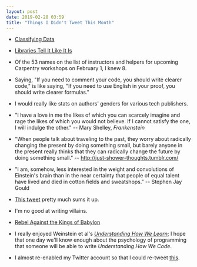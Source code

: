 ```yaml
---
layout: post
date: 2019-02-28 03:59
title: "Things I Didn't Tweet This Month"
---
```


-   [Classifying Data]({{site.github.url}}/2019/02/04/classifying-data.html)

-   [Libraries Tell It Like It Is]({{site.github.url}}/2019/02/05/libraries-tell-it-like-it-is.html)

-   Of the 53 names on the list of instructors and helpers for upcoming Carpentry workshops on February 1,
    I knew 8.

-   Saying, "If you need to comment your code, you should write clearer code,"
    is like saying, "If you need to use English in your proof, you should write clearer formulas."

-   I would really like stats on authors' genders for various tech publishers.

-   "I have a love in me the likes of which you can scarcely imagine and rage the likes of which you would not believe.
    If I cannot satisfy the one, I will indulge the other." -- Mary Shelley, *Frankenstein*

-   "When people talk about traveling to the past, they worry about radically changing the present by doing something small,
    but barely anyone in the present really thinks that they can radically change the future by doing something small."
    -- <http://just-shower-thoughts.tumblr.com/>

-   "I am, somehow, less interested in the weight and convolutions of Einstein's brain
    than in the near certainty that people of equal talent have lived and died in cotton fields and sweatshops."
    -- Stephen Jay Gould

-   [This tweet](https://twitter.com/juliansimioni/status/1086289665194217472) pretty much sums it up.

-   I'm no good at writing villains.

-   [Rebel Against the Kings of Babylon](https://www.youtube.com/watch?v=2ge7j5wyVvo)

-   I really enjoyed Weinstein et al's *[Understanding How We Learn](http://www.learningscientists.org/book)*;
    I hope that one day we'll know enough about the psychology of programming
    that someone will be able to write *Understanding How We Code*.

-   I almost re-enabled my Twitter account so that I could re-tweet [this](https://twitter.com/SlacktivistFred/status/1096165930365796357).